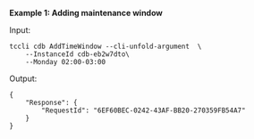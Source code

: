 **Example 1: Adding maintenance window**



Input: 

```
tccli cdb AddTimeWindow --cli-unfold-argument  \
    --InstanceId cdb-eb2w7dto\
    --Monday 02:00-03:00
```

Output: 
```
{
    "Response": {
        "RequestId": "6EF60BEC-0242-43AF-BB20-270359FB54A7"
    }
}
```

